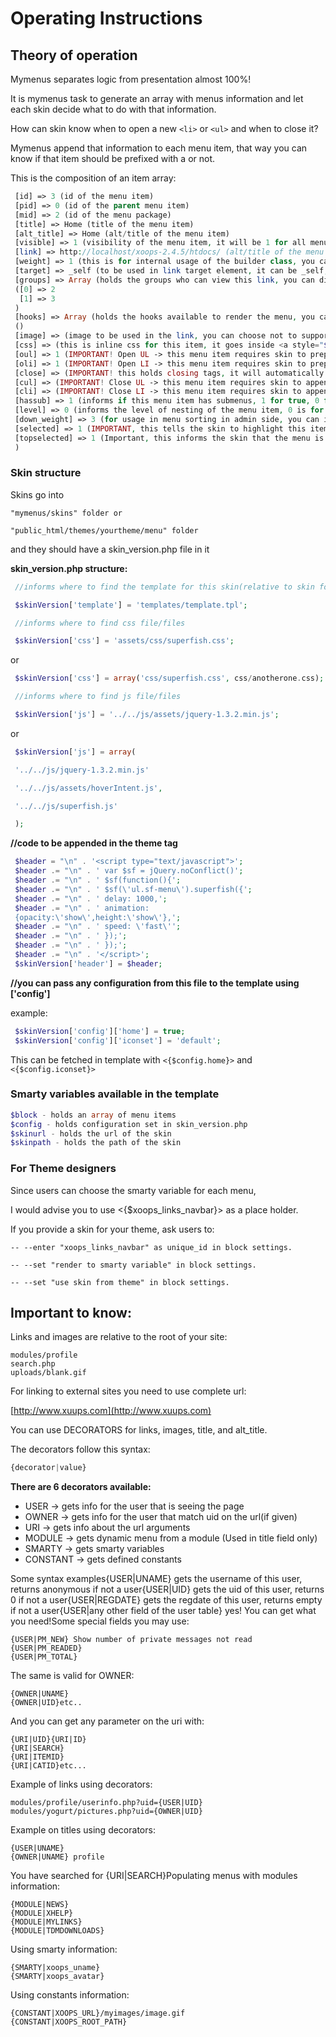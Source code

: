 # Operating Instructions

## Theory of operation

Mymenus separates logic from presentation almost 100%!

It is mymenus task to generate an array with menus information and let each skin decide what to do with that information.

How can skin know when to open a new `<li>` or `<ul>` and when to close it?

Mymenus append that information to each menu item, that way you can know if that item should be prefixed with a  or not.

This is the composition of an item array:

```php
 [id] => 3 (id of the menu item)
 [pid] => 0 (id of the parent menu item)
 [mid] => 2 (id of the menu package)
 [title] => Home (title of the menu item)
 [alt_title] => Home (alt/title of the menu item)
 [visible] => 1 (visibility of the menu item, it will be 1 for all menus,you can disregard it)
 [link] => http://localhost/xoops-2.4.5/htdocs/ (alt/title of the menu item)
 [weight] => 1 (this is for internal usage of the builder class, you can disregard it)
 [target] => _self (to be used in link target element, it can be _self, _blank, etc..)
 [groups] => Array (holds the groups who can view this link, you can disregard it)
 ([0] => 2
  [1] => 3
 )
 [hooks] => Array (holds the hooks available to render the menu, you can disregard it)
 ()
 [image] => (image to be used in the link, you can choose not to support it in your skin)
 [css] => (this is inline css for this item, it goes inside <a style="$item.css">)
 [oul] => 1 (IMPORTANT! Open UL -> this menu item requires skin to prepend <ul> open element tag)
 [oli] => 1 (IMPORTANT! Open LI -> this menu item requires skin to prepend <li> open element tag)
 [close] => (IMPORTANT! this holds closing tags, it will automatically generate </li></ul> tags for you)
 [cul] => (IMPORTANT! Close UL -> this menu item requires skin to append </ul> close element tag, you should use [close] instead, unless you are not supporting multilevel menus)
 [cli] => (IMPORTANT! Close LI -> this menu item requires skin to append </li> close element tag, you should use [close] instead, unless you are not supporting multilevel menus)
 [hassub] => 1 (informs if this menu item has submenus, 1 for true, 0 for false)
 [level] => 0 (informs the level of nesting of the menu item, 0 is for root, 1 for second level, etc..)
 [down_weight] => 3 (for usage in menu sorting in admin side, you can ignore it)
 [selected] => 1 (IMPORTANT, this tells the skin to highlight this item)
 [topselected] => 1 (Important, this informs the skin that the menu is of level 0(root) and it is selected, you should highlight it)
 )
```

### Skin structure

Skins go into

```text
"mymenus/skins" folder or

"public_html/themes/yourtheme/menu" folder
```

and they should have a skin\_version.php file in it

**skin\_version.php structure:**

```php
 //informs where to find the template for this skin(relative to skin folder)

 $skinVersion['template'] = 'templates/template.tpl';

 //informs where to find css file/files

 $skinVersion['css'] = 'assets/css/superfish.css';
```

or

```php
 $skinVersion['css'] = array('css/superfish.css', css/anotherone.css);

 //informs where to find js file/files

 $skinVersion['js'] = '../../js/assets/jquery-1.3.2.min.js';
```

or

```php
 $skinVersion['js'] = array(

 '../../js/jquery-1.3.2.min.js'

 '../../js/assets/hoverIntent.js',

 '../../js/superfish.js'

 );
```

 **//code to be appended in the  theme tag**

```php
 $header = "\n" . '<script type="text/javascript">';
 $header .= "\n" . ' var $sf = jQuery.noConflict()';
 $header .= "\n" . ' $sf(function(){';
 $header .= "\n" . ' $sf(\'ul.sf-menu\').superfish({';
 $header .= "\n" . ' delay: 1000,';
 $header .= "\n" . ' animation:
 {opacity:\'show\',height:\'show\'},';
 $header .= "\n" . ' speed: \'fast\'';
 $header .= "\n" . ' });';
 $header .= "\n" . ' });';
 $header .= "\n" . '</script>';
 $skinVersion['header'] = $header;
```

 **//you can pass any configuration from this file to the template using \['config'\]**

example:

```php
 $skinVersion['config']['home'] = true;
 $skinVersion['config']['iconset'] = 'default';
```

This can be fetched in template with `<{$config.home}>` and `<{$config.iconset}>`

### Smarty variables available in the template

```php
$block - holds an array of menu items
$config - holds configuration set in skin_version.php
$skinurl - holds the url of the skin
$skinpath - holds the path of the skin
```

### For Theme designers

Since users can choose the smarty variable for each menu,

I would advise you to use &lt;{$xoops\_links\_navbar}&gt; as a place holder.

If you provide a skin for your theme, ask users to:

```text
-- --enter "xoops_links_navbar" as unique_id in block settings.

-- --set "render to smarty variable" in block settings.

-- --set "use skin from theme" in block settings.
```

## Important to know:

Links and images are relative to the root of your site:

```text
modules/profile
search.php
uploads/blank.gif
```

For linking to external sites you need to use complete url:

[http://www.xuups.com](http://www.xuups.com)

You can use DECORATORS for links, images, title, and alt\_title.

The decorators follow this syntax:

```php
{decorator|value}
```

**There are 6 decorators available:**

* USER -&gt; gets info for the user that is seeing the page
* OWNER -&gt; gets info for the user that match uid on the url\(if given\)
* URI -&gt; gets info about the url arguments
* MODULE -&gt; gets dynamic menu from a module \(Used in title field only\)
* SMARTY -&gt; gets smarty variables
* CONSTANT -&gt; gets defined constants

Some syntax examples{USER\|UNAME} gets the username of this user, returns anonymous if not a user{USER\|UID} gets the uid of this user, returns 0 if not a user{USER\|REGDATE} gets the regdate of this user, returns empty if not a user{USER\|any other field of the user table} yes! You can get what you need!Some special fields you may use:

```text
{USER|PM_NEW} Show number of private messages not read
{USER|PM_READED}
{USER|PM_TOTAL}
```

The same is valid for OWNER:

```text
{OWNER|UNAME}
{OWNER|UID}etc..
```

And you can get any parameter on the uri with:

```text
{URI|UID}{URI|ID}
{URI|SEARCH}
{URI|ITEMID}
{URI|CATID}etc...
```

Example of links using decorators:

```text
modules/profile/userinfo.php?uid={USER|UID}
modules/yogurt/pictures.php?uid={OWNER|UID}
```

Example on titles using decorators:

```text
{USER|UNAME}
{OWNER|UNAME} profile
```

You have searched for {URI\|SEARCH}Populating menus with modules information:

```text
{MODULE|NEWS}
{MODULE|XHELP}
{MODULE|MYLINKS}
{MODULE|TDMDOWNLOADS}
```

Using smarty information:

```text
{SMARTY|xoops_uname}
{SMARTY|xoops_avatar}
```

Using constants information:

```text
{CONSTANT|XOOPS_URL}/myimages/image.gif
{CONSTANT|XOOPS_ROOT_PATH}
```

